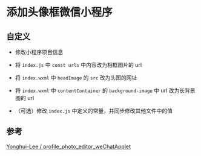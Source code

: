 # 添加头像框微信小程序

## 自定义

- 修改小程序项目信息

- 将 `index.js` 中 `const urls` 中内容改为相框图片的 url

- 将 `index.wxml` 中 `headImage` 的 `src` 改为头图的网址

- 将 `index.wxml` 中 `contentContainer` 的 `background-image` 中 url 改为长背景图的 url

- （可选）修改 `index.js` 中定义的常量，并同步修改其他文件中的值

## 参考
[Yonghui-Lee
/
profile_photo_editor_weChatApplet](https://github.com/Yonghui-Lee/profile_photo_editor_weChatApplet)